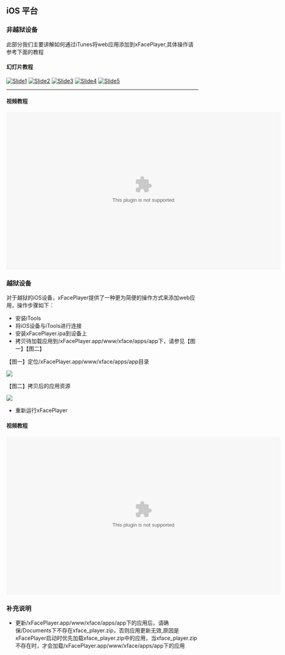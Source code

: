 ## iOS 平台

### 非越狱设备

此部分我们主要讲解如何通过iTunes将web应用添加到xFacePlayer,具体操作请参考下面的教程

#### 幻灯片教程

<!-- Start slide section -->
<div id="show" class="slideshow">
<div class="slideshow-images">
<a href="#"><img id="slide-0" src="{{ site.baseurl }}/slideshow/iOS_player_itunes/data/images/slide1.jpg" alt="Slide1" title="Slide1" /></a>
<a href="#"><img id="slide-1" src="{{ site.baseurl }}/slideshow/iOS_player_itunes/data/images/slide2.jpg" alt="Slide2" title="Slide2" /></a>
<a href="#"><img id="slide-2" src="{{ site.baseurl }}/slideshow/iOS_player_itunes/data/images/slide3.jpg" alt="Slide3" title="Slide3" /></a>
<a href="#"><img id="slide-3" src="{{ site.baseurl }}/slideshow/iOS_player_itunes/data/images/slide4.jpg" alt="Slide4" title="Slide4" /></a>
<a href="#"><img id="slide-4" src="{{ site.baseurl }}/slideshow/iOS_player_itunes/data/images/slide5.jpg" alt="Slide5" title="Slide5" /></a>
</div>
<div class="slideshow-frame"></div>
</div>
<!-- End slide section -->

---

#### 视频教程

<object width="720" height="414">
    <param name="movie" value="{{ site.baseurl }}/videos/player/iOS_player_itunes.mp4" />
    <param name="allowFullScreen" value="true" />
    <param name="allowScriptAccess" value="sameDomain" />
    <embed type="application/x-shockwave-mp4" width="720" height="414" allowfullscreen="true" allowscriptaccess="always" src="{{ site.baseurl }}/videos/player/iOS_player_itunes.mp4"></embed>
</object>

### 越狱设备

对于越狱的iOS设备，xFacePlayer提供了一种更为简便的操作方式来添加web应用，操作步骤如下：

* 安装iTools 
* 将iOS设备与iTools进行连接
* 安装xFacePlayer.ipa到设备上 
* 拷贝待加载应用到/xFacePlayer.app/www/xface/apps/app下，请参见【图一】【图二】

【图一】定位/xFacePlayer.app/www/xface/apps/app目录

![](ImgIOS/xFacePlayerItoolsCopyFiles1.png)

【图二】拷贝后的应用资源

![](ImgIOS/xFacePlayerItoolsCopyFiles2.png)

* 重新运行xFacePlayer

#### 视频教程

<object width="720" height="416">
    <param name="movie" value="{{ site.baseurl }}/videos/player/iOS_player_itools.mp4" />
    <param name="allowFullScreen" value="true" />
    <param name="allowScriptAccess" value="sameDomain" />
    <embed type="application/x-shockwave-mp4" width="720" height="416" allowfullscreen="true" allowscriptaccess="always" src="{{ site.baseurl }}/videos/player/iOS_player_itools.mp4"></embed>
</object>

### 补充说明

* 更新/xFacePlayer.app/www/xface/apps/app下的应用后，请确保/Documents下不存在xface_player.zip，否则应用更新无效,原因是xFacePlayer启动时优先加载xface_player.zip中的应用，当xface_player.zip不存在时，才会加载/xFacePlayer.app/www/xface/apps/app下的应用


